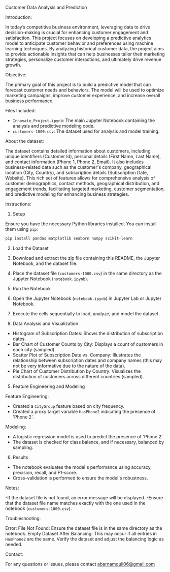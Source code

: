 Customer Data Analysis and Prediction

Introduction:

In today’s competitive business environment, leveraging data to drive decision-making is crucial for enhancing customer engagement and satisfaction. This project focuses on developing a predictive analytics model to anticipate customer behavior and preferences using machine learning techniques. By analyzing historical customer data, the project aims to provide actionable insights that can help businesses tailor their marketing strategies, personalize customer interactions, and ultimately drive revenue growth.

Objective:

The primary goal of this project is to build a predictive model that can forecast customer needs and behaviors. The model will be used to optimize marketing campaigns, improve customer experience, and increase overall business performance.

Files Included:

- `Innovate_Project.ipynb`: The main Jupyter Notebook containing the analysis and predictive modeling code.
- `customers-1000.csv`: The dataset used for analysis and model training.

About the dataset:

The dataset contains detailed information about customers, including unique identifiers (Customer Id), personal details (First Name, Last Name), and contact information (Phone 1, Phone 2, Email). It also includes business-related data such as the customer's company, geographical location (City, Country), and subscription details (Subscription Date, Website). This rich set of features allows for comprehensive analysis of customer demographics, contact methods, geographical distribution, and engagement trends, facilitating targeted marketing, customer segmentation, and predictive modeling for enhancing business strategies.

Instructions:

1. Setup

Ensure you have the necessary Python libraries installed. You can install them using `pip`:

```bash
pip install pandas matplotlib seaborn numpy scikit-learn
```

2. Load the Dataset

1. Download and extract the zip file containing this README, the Jupyter Notebook, and the dataset file.
2. Place the dataset file (`customers-1000.csv`) in the same directory as the Jupyter Notebook (`notebook.ipynb`).

3. Run the Notebook

1. Open the Jupyter Notebook (`notebook.ipynb`) in Jupyter Lab or Jupyter Notebook.
2. Execute the cells sequentially to load, analyze, and model the dataset.

4. Data Analysis and Visualization

- Histogram of Subscription Dates: Shows the distribution of subscription dates.
- Bar Chart of Customer Counts by City: Displays a count of customers in each city (sampled).
- Scatter Plot of Subscription Date vs. Company: Illustrates the relationship between subscription dates and company names (this may not be very informative due to the nature of the data).
- Pie Chart of Customer Distribution by Country: Visualizes the distribution of customers across different countries (sampled).

5. Feature Engineering and Modeling

Feature Engineering:
  - Created a `CityGroup` feature based on city frequency.
  - Created a proxy target variable `HasPhone2` indicating the presence of 'Phone 2'.

Modeling:
  - A logistic regression model is used to predict the presence of 'Phone 2'.
  - The dataset is checked for class balance, and if necessary, balanced by sampling.

6. Results

- The notebook evaluates the model's performance using accuracy, precision, recall, and F1-score.
- Cross-validation is performed to ensure the model's robustness.

Notes:

-If the dataset file is not found, an error message will be displayed.
-Ensure that the dataset file name matches exactly with the one used in the notebook (`customers-1000.csv`).


Troubleshooting:

Error: File Not Found: Ensure the dataset file is in the same directory as the notebook.
Empty Dataset After Balancing: This may occur if all entries in `HasPhone2` are the same. Verify the dataset and adjust the balancing logic as needed.


Contact:

For any questions or issues, please contact abarnamouli06@gmail.com

